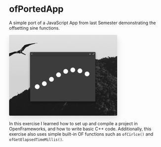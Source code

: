 # ofPortedApp

A simple port of a JavaScript App from last Semester demonstrating the offsetting sine functions.

<img src="screenshot.png" width="350" style="border-radius:3px;box-shadow:2px 10px 20px rgba(0,0,0,.12);" />

In this exercise I learned how to set up and compile a project in OpenFrameworks, and how to write basic C++ code.
Additionally, this exercise also uses simple built-in OF functions such as `ofCirlce()` and `ofGetElapsedTimeMillis()`.


